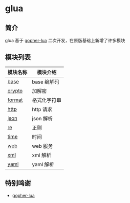 # glua

## 简介

glua 基于 [gopher-lua](https://github.com/yuin/gopher-lua) 二次开发，在原版基础上新增了许多模块

## 模块列表

| 模块名称                 | 模块介绍     |
| ------------------------ | ------------ |
| [base](docs/base.md)     | base 编解码  |
| [crypto](docs/crypto.md) | 加解密       |
| [format](docs/format.md) | 格式化字符串 |
| [http](docs/http.md)     | http 请求    |
| [json](docs/json.md)     | json 解析    |
| [re](docs/re.md)         | 正则         |
| [time](docs/time.md)     | 时间         |
| [web](docs/web.md)       | web 服务     |
| [xml](docs/xml.md)       | xml 解析     |
| [yaml](docs/yaml.md)     | yaml 解析    |

## 特别鸣谢

- [gopher-lua](https://github.com/yuin/gopher-lua)